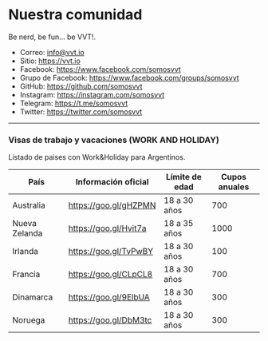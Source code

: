 # Nuestra comunidad
Be nerd, be fun... be VVT!.  

- Correo: info@vvt.io
- Sitio: https://vvt.io
- Facebook: https://www.facebook.com/somosvvt
- Grupo de Facebook: https://www.facebook.com/groups/somosvvt
- GitHub: https://github.com/somosvvt
- Instagram: https://instagram.com/somosvvt
- Telegram: https://t.me/somosvvt 
- Twitter: https://twitter.com/somosvvt

***


### Visas de trabajo y vacaciones (WORK AND HOLIDAY)

Listado de paises con Work&Holiday para Argentinos. 

| País | Información oficial | Límite de edad | Cupos anuales 
| ------ | ------ | ------ |------ |
| Australia | https://goo.gl/gHZPMN | 18 a 30 años | 700
| Nueva Zelanda | https://goo.gl/Hvit7a | 18 a 35 años | 1000
| Irlanda | https://goo.gl/TvPwBY | 18 a 30 años | 100
| Francia | https://goo.gl/CLpCL8 | 18 a 30 años | 700
| Dinamarca | https://goo.gl/9ElbUA | 18 a 30 años | 300
| Noruega | https://goo.gl/DbM3tc | 18 a 30 años | 300
